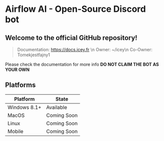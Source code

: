 # Airflow AI - Open-Source Discord bot
## Welcome to the official GitHub repository!

> Documentation: https://docs.icey.fr \n
> Owner: ~/icey\n
> Co-Owner: Tomekjestfajny1

Please check the documentation for more info
**DO NOT CLAIM THE BOT AS YOUR OWN**

## Platforms
| Platform | State |
| ----------- | ----------- |
| Windows 8.1+ | Available |
| MacOS | Coming Soon |
| Linux | Coming Soon |
| Mobile | Coming Soon |
